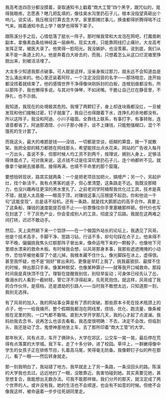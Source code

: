 我高考连四百分都没摸着，录取通知书上戳着“商大工管”四个黑字，跟咒似的，晃得我眼疼。志愿表？瞎几把乱填的，像往臭水沟里扔石子儿，根本没指望真砸出个响儿。说实话，我压根没打算去念大学。家里那摊烂事儿，换谁都得折腾得喘不过气来。揣着通知书去上学？做梦也得等下辈子。

跟陈溪分手之后，心情低落了挺长一阵子。那时候我常和大龙泡在网吧，打魔兽刷副本，拿像素血条给神经盖一层麻布。现实太疼，只能靠网线打止痛针。大龙高考发挥正常，被医大录了。他笑得一脸阳光。我没嫉妒，也没羡慕。说到底，我们从来不是一条道上的人。他是奔着白大褂去的，而我，只想着怎么从这口烂泥塘里挣脱出来，别被活活埋了。

大龙多少知道我那点破事。可人就是这样，没亲身挨过那刀，就永远不会知道血是怎么涌出来的。他心里还装着阿珍，一个注定没回音的名字——那场暗恋，连开始都没捞着就结束了。他的感情世界干净得像块刚拆封的白板，连根划痕都没有。所以那阵子，我也懒得多说。与其对牛弹琴，不如闭嘴。干脆让自己烂在静音里，不挣扎，也不示弱。

我知道，我现在的处境极其危险。我埋了两颗钉子，身上却连块盾都没扛，一旦被发现和他们接触过密，钉子就废了，我自己也得跟着下水，连挣扎的余地都没有。所以这阵子，我没和阿迪、小川子碰面。全靠线上联系，有事打字，有事转账，连语音都省了。阿迪那酒馆、小川子那小摊子，谈不上赚钱，只能勉强糊口，混个不饿死的生计罢了。

而我这头，最大的难题是钱——没钱，一切都是空谈，纸糊的算盘，拨一下就散架。我把全部的精力都摁在网线那头，希望能捞出点水花来。网站的广告收入每月一万出头，虽说不多，但那时候人均工资不到两千，按理说，搁别人身上，足够活得体面点了。可对我来说，这点钱不过是往深坑里扔石子儿，连个响都听不见。就像拿个破碗去接暴雨，接得再满，也填不平命里的那个窟窿。

要想扭转现状，路其实就两条：一个是把老项目加把火，搞增产；另一个，另起炉灶，找个新活干。我有点黑客的底子，但心里清楚，这条路走不远。我既没那精力，也没兴趣再往更深的黑水里扎了。之前老同学阿楠帮我优化过工具，技术是真不错，就是人太高傲——眼高于顶，对赚钱这事儿压根提不起劲。你和他说一千句“这能变现”，总是话不投机。还有一条路，就是找大鹅那边的高手合作。真要上了这条船，赚钱的速度能提百倍不止——钞票像往你手里塞糖那样砸。但代价也写在封底了：干了灰色产业，你会变成别人的工具，彻底没了后路。我就在这两难之间打转，迟迟不敢动手。

然后，天上突然砸下来一个馅饼——在一个做国外站长的论坛上，我遇见了风哥。他是个技术高手，手脚干净、思路刁钻，行话不多，却句句踩在点子上。他来得不早不晚，偏偏挑我焦头烂额那阵子冒出来，像命运甩下来的一颗骰子，也像地下河里顺水漂来的救命木板。有时候我会想，以风哥那身本事，我那些遮遮掩掩的小动作，恐怕早被他看穿了个底儿掉。我根本藏不住什么，像光脚踩在冰上，虚得很。甚至我怀疑，他不是“刚好”冒出来的。更像是早盯上我了，挑我最狼狈、最撑不住的时候，伸出那只手来。像某种默契，也像某种算计——就等我开口喊救命。那段时间我是真快顶不住了。理智在提醒我别信，别轻举妄动；可身体已经先认了怂，像溺水的人看到一截树枝，管它浮不浮得起来，先死死抱住。就这样，风哥成了我的合作伙伴。是搭档，还是渡劫的引路人——当时我不敢想太远，只知道那一刻，我别无选择。

有了风哥的加入，我的网站事业算是有了质的突破。那些原本卡死在技术瓶颈上的点子，他一一给我捅开。整个假期我都泡在网线里，捞钱、优化、跑流量，像条被按在泥里的狗，一口气都不敢喘。直到大学开学那几天，我的心才起了点波澜。我妈劝我去念书，说再怎么也该去看看。我态度很明确：不去，决定不会改。但临到头，我还是动了念，鬼使神差地坐上车，去了那所印着“商大工管”的大学。

那年秋天，风有点凉，车开了俩钟头，大学在郊区，公交车一晃一晃，最后停在荒得有点落寞的大学城。我下车，走了十多分钟，进了校园。草坪上，一群嫩得像中学生的女孩子正在排练节目，扎着高马尾，笑得毫无防备。我像颗钉子似的杵在那儿，看了一眼——然后转身就走。

那一刻我明白了，我站错了地方。我早就走上了另一条路，一条没回头的路。陈溪的大学我也去过。远远地扫了一眼，没敢靠近。我害怕碰到她。其实真要见她，甚至想复合，我能想出无数办法。可我不能那样做。我们分开的那天，就注定成了两个世界的人。或许没有我，她的生活也不会顺遂，也会有不如意的时候。但绝不会像我这样，被命逼着一步步往死胡同里走。